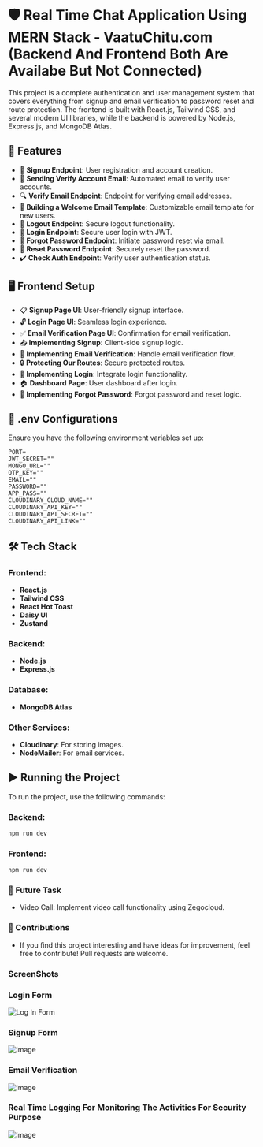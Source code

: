 # 🛡️ Real Time Chat Application Using MERN Stack - VaatuChitu.com (Backend And Frontend Both Are Availabe But Not Connected)

This project is a complete authentication and user management system that covers everything from signup and email verification to password reset and route protection. The frontend is built with React.js, Tailwind CSS, and several modern UI libraries, while the backend is powered by Node.js, Express.js, and MongoDB Atlas.


## 🚀 Features

- 🔐 **Signup Endpoint**: User registration and account creation.
- 📧 **Sending Verify Account Email**: Automated email to verify user accounts.
- 🔍 **Verify Email Endpoint**: Endpoint for verifying email addresses.
- 📄 **Building a Welcome Email Template**: Customizable email template for new users.
- 🚪 **Logout Endpoint**: Secure logout functionality.
- 🔑 **Login Endpoint**: Secure user login with JWT.
- 🔄 **Forgot Password Endpoint**: Initiate password reset via email.
- 🔁 **Reset Password Endpoint**: Securely reset the password.
- ✔️ **Check Auth Endpoint**: Verify user authentication status.

## 🖥️ Frontend Setup

- 📋 **Signup Page UI**: User-friendly signup interface.
- 🔓 **Login Page UI**: Seamless login experience.
- ✅ **Email Verification Page UI**: Confirmation for email verification.
- 📤 **Implementing Signup**: Client-side signup logic.
- 📧 **Implementing Email Verification**: Handle email verification flow.
- 🔒 **Protecting Our Routes**: Secure protected routes.
- 🔑 **Implementing Login**: Integrate login functionality.
- 🏠 **Dashboard Page**: User dashboard after login.
- 🔄 **Implementing Forgot Password**: Forgot password and reset logic.

## 🔧 .env Configurations

Ensure you have the following environment variables set up:

```env
PORT=
JWT_SECRET=""
MONGO_URL=""
OTP_KEY=""
EMAIL=""
PASSWORD=""
APP_PASS=""
CLOUDINARY_CLOUD_NAME=""
CLOUDINARY_API_KEY=""
CLOUDINARY_API_SECRET=""
CLOUDINARY_API_LINK=""
```
## 🛠️ Tech Stack

### Frontend:
- **React.js**
- **Tailwind CSS**
- **React Hot Toast**
- **Daisy UI**
- **Zustand**

### Backend:
- **Node.js**
- **Express.js**

### Database:
- **MongoDB Atlas**

### Other Services:
- **Cloudinary**: For storing images.
- **NodeMailer**: For email services.

## ▶️ Running the Project

To run the project, use the following commands:

### Backend:
```bash
npm run dev
```

### Frontend:
```bash
npm run dev
```
### 🎯 Future Task
- Video Call: Implement video call functionality using Zegocloud.
### 🤝 Contributions
- If you find this project interesting and have ideas for improvement, feel free to contribute! Pull requests are welcome.



### ScreenShots

### Login Form
![Log In Form](https://github.com/user-attachments/assets/8e8a08f9-57e4-403d-93d1-6bdca6407af4)

### Signup Form
![image](https://github.com/user-attachments/assets/bc856c66-cf6a-4008-9348-e1b4af3ad881)

### Email Verification

![image](https://github.com/user-attachments/assets/dd057e71-30f2-4951-a25f-3b69a5342d75)

### Real Time Logging For Monitoring The Activities For Security Purpose 

![image](https://github.com/user-attachments/assets/3a0f9acb-9cfa-4b4e-b105-4d67493542c2)




